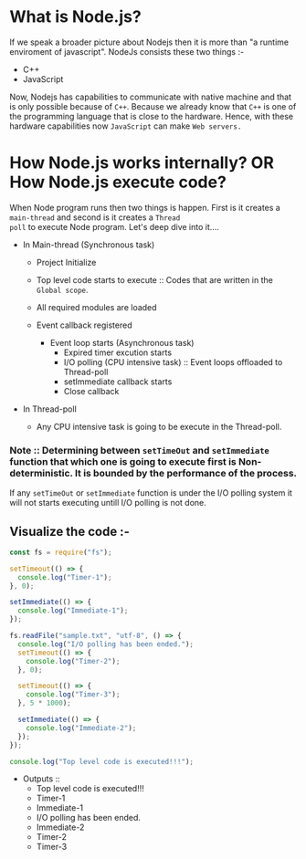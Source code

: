 # What is Node.js?

If we speak a broader picture about Nodejs then it is more than "a runtime enviroment of javascript". NodeJs consists these two things :-

- C++
- JavaScript

Now, Nodejs has capabilities to communicate with native machine and that is only possible because of <code>C++</code>. Because we already know that <code>C++</code> is one of the programming language that is close to the hardware. Hence, with these hardware capabilities now <code>JavaScript</code> can make <code>Web servers.</code>

# How Node.js works internally? OR How Node.js execute code?

When Node program runs then two things is happen. First is it creates a <code>main-thread</code> and second is it creates a <code>Thread poll</code> to execute Node program. Let's deep dive into it....

- In Main-thread (Synchronous task)

  - Project Initialize
  - Top level code starts to execute :: Codes that are written in the <code>Global scope</code>.
  - All required modules are loaded
  - Event callback registered

    - Event loop starts (Asynchronous task)
      - Expired timer excution starts
      - I/O polling (CPU intensive task) :: Event loops offloaded to Thread-poll
      - setImmediate callback starts
      - Close callback

- In Thread-poll
  - Any CPU intensive task is going to be execute in the Thread-poll.

### Note :: Determining between <code>setTimeOut</code> and <code>setImmediate</code> function that which one is going to execute first is Non-deterministic. It is bounded by the performance of the process.

If any <code>setTimeOut</code> or <code>setImmediate</code> function is under the I/O polling system it will not starts executing untill I/O polling is not done.

## Visualize the code :-

```javascript
const fs = require("fs");

setTimeout(() => {
  console.log("Timer-1");
}, 0);

setImmediate(() => {
  console.log("Immediate-1");
});

fs.readFile("sample.txt", "utf-8", () => {
  console.log("I/O polling has been ended.");
  setTimeout(() => {
    console.log("Timer-2");
  }, 0);

  setTimeout(() => {
    console.log("Timer-3");
  }, 5 * 1000);

  setImmediate(() => {
    console.log("Immediate-2");
  });
});

console.log("Top level code is executed!!!");
```

- Outputs ::
  - Top level code is executed!!!
  - Timer-1
  - Immediate-1
  - I/O polling has been ended.
  - Immediate-2
  - Timer-2
  - Timer-3
